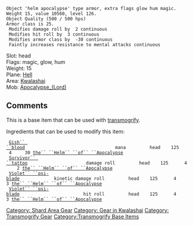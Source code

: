     Object 'helm apocalypse' type armor, extra flags glow hum magic.
    Weight 15, value 10560, level 126.
    Object Quality (500 / 500 hps)
    Armor class is 25.
     Modifies damage roll by  2 continuous
     Modifies hit roll by  3 continuous
     Modifies armor class by  -30 continuous
     Faintly increases resistance to mental attacks continuous

Slot: head  
Flags: magic, glow, hum  
Weight: 15  
Plane: [Hell](:Category:_Hell.md "wikilink")  
Area: [Kwalashai](:Category:_Kwalashai.md "wikilink")  
Mob: [Apocalypse\_(Lord)](Apocalypse_(Lord) "wikilink")  

## Comments

This is a base item that can be used with
[transmogrify](transmogrify "wikilink").

Ingredients that can be used to modify this item:

` `[`Gish`` ``blood`](Gish_blood "wikilink")`                                  mana         head    125      4     30 `[`the`` ``Helm`` ``of`` ``Apocalypse`](the_Helm_of_Apocalypse "wikilink")  
` `[`Survivor`` ``tattoo`](Survivor_tattoo_(Lord).md "wikilink")`                      damage roll         head    125      4      2 `[`the`` ``Helm`` ``of`` ``Apocalypse`](the_Helm_of_Apocalypse "wikilink")  
` `[`Violet`` ``psi-blade`](Violet_psi-blade "wikilink")`             kinetic damage roll         head    125      4      3 `[`the`` ``Helm`` ``of`` ``Apocalypse`](the_Helm_of_Apocalypse "wikilink")  
` `[`Violet`` ``psi-blade`](Violet_psi-blade "wikilink")`                        hit roll         head    125      4      3 `[`the`` ``Helm`` ``of`` ``Apocalypse`](the_Helm_of_Apocalypse "wikilink")

[Category: Shard Area Gear](Category:_Shard_Area_Gear "wikilink")
[Category: Gear in Kwalashai](Category:_Gear_in_Kwalashai "wikilink")
[Category: Transmogrify Gear](Category:_Transmogrify_Gear "wikilink")
[Category:Transmogrify Base
Items](Category:Transmogrify_Base_Items "wikilink")
